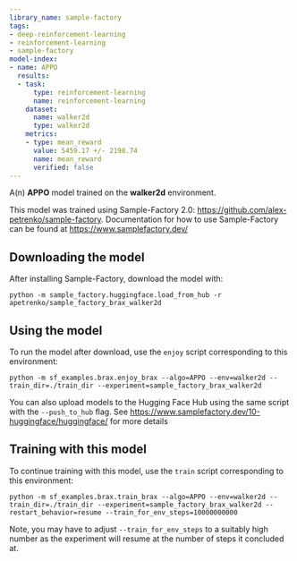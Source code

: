 ```yaml
---
library_name: sample-factory
tags:
- deep-reinforcement-learning
- reinforcement-learning
- sample-factory
model-index:
- name: APPO
  results:
  - task:
      type: reinforcement-learning
      name: reinforcement-learning
    dataset:
      name: walker2d
      type: walker2d
    metrics:
    - type: mean_reward
      value: 5459.17 +/- 2198.74
      name: mean_reward
      verified: false
---
```


A(n) **APPO** model trained on the **walker2d** environment.

This model was trained using Sample-Factory 2.0: https://github.com/alex-petrenko/sample-factory.
Documentation for how to use Sample-Factory can be found at https://www.samplefactory.dev/


## Downloading the model

After installing Sample-Factory, download the model with:
```
python -m sample_factory.huggingface.load_from_hub -r apetrenko/sample_factory_brax_walker2d
```

    
## Using the model

To run the model after download, use the `enjoy` script corresponding to this environment:
```
python -m sf_examples.brax.enjoy_brax --algo=APPO --env=walker2d --train_dir=./train_dir --experiment=sample_factory_brax_walker2d
```


You can also upload models to the Hugging Face Hub using the same script with the `--push_to_hub` flag.
See https://www.samplefactory.dev/10-huggingface/huggingface/ for more details
    
## Training with this model

To continue training with this model, use the `train` script corresponding to this environment:
```
python -m sf_examples.brax.train_brax --algo=APPO --env=walker2d --train_dir=./train_dir --experiment=sample_factory_brax_walker2d --restart_behavior=resume --train_for_env_steps=10000000000
```

Note, you may have to adjust `--train_for_env_steps` to a suitably high number as the experiment will resume at the number of steps it concluded at.
    